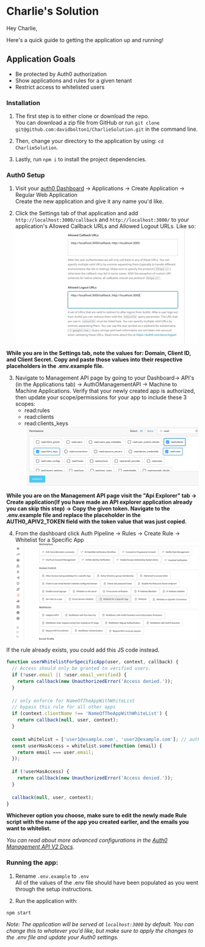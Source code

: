 # Charlie's Solution
Hey Charlie,

Here's a quick guide to getting the application up and running!

## Application Goals
- Be protected by Auth0 authorization
- Show applications and rules for a given tenant
- Restrict access to whitelisted users


### Installation
1. The first step is to either clone or download the repo. <br>
You can download a zip file from GitHub or run `git clone git@github.com:davidbolton1/CharlieSolution.git` in the command line.

2. Then, change your directory to the application by using: `cd CharlieSolution`.
3. Lastly, run ```npm i``` to install the project dependencies.

### Auth0 Setup
1. Visit your [auth0 Dashboard](https://manage.auth0.com/dashboard/) -> Applications -> Create Application -> Regular Web Application <br>
Create the new application and give it any name you'd like.

2. Click the Settings tab of that application and add `http://localhost:3000/callback` and `http://localhost:3000/` to your application's Allowed Callback URLs and Allowed Logout URLs. Like so:
![Alt text](./public/dashboard.png?raw=true "Auth0 App Settings")

**While you are in the Settings tab, note the values for: Domain, Client ID, and Client Secret. Copy and paste those values into their respective placeholders in the .env.example file.**

3. Navigate to Management API page by going to your Dashboard-> API's (in the Applications tab) -> AuthOManagementAPI -> Machine to Machine Applications. Verify that your newly created app is authorized, then update your scope/permissions for your app to include these 3 scopes:
    - read:rules
    - read:clients
    - read:clients_keys
![Alt text](./public/scope.png?raw=true "Auth0 Management API Page")

**While you are on the Management API page visit the "Api Explorer" tab -> Create application(If you have made an API explorer application already you can skip this step) -> Copy the given token. Navigate to the .env.example file and replace the placeholder in the AUTH0_APIV2_TOKEN field with the token value that was just copied.**

4. From the dashboard click Auth Pipeline -> Rules -> Create Rule -> Whitelist for a Specific App
![Alt text](./public/whitelist.png?raw=true "Whitelist Rule")

If the rule already exists, you could add this JS code instead.
``` javascript
function userWhitelistForSpecificApp(user, context, callback) {
  // Access should only be granted to verified users.
  if (!user.email || !user.email_verified) {
    return callback(new UnauthorizedError('Access denied.'));
  }

  // only enforce for NameOfTheAppWithWhiteList
  // bypass this rule for all other apps
  if (context.clientName !== 'NameOfTheAppWithWhiteList') {
    return callback(null, user, context);
  }

  const whitelist = ['user1@example.com', 'user2@example.com']; // authorized users
  const userHasAccess = whitelist.some(function (email) {
    return email === user.email;
  });

  if (!userHasAccess) {
    return callback(new UnauthorizedError('Access denied.'));
  }

  callback(null, user, context);
}
```
**Whichever option you choose, make sure to edit the newly made Rule script with the name of the app you created earlier, and the emails you want to whitelist.**

*You can read about more advanced configurations in the [Auth0 Management API V2 Docs](https://auth0.com/docs/api/management/v2).*

### Running the app:

1. Rename `.env.example` to `.env` <br>
All of the values of the .env file should have been populated as you went through the setup instructions. 

2. Run the application with:
```
npm start
```
*Note: The application will be served at `localhost:3000` by default. You can change this to whatever you'd like, but make sure to apply the changes to the .env file and update your Auth0 settings.* 
